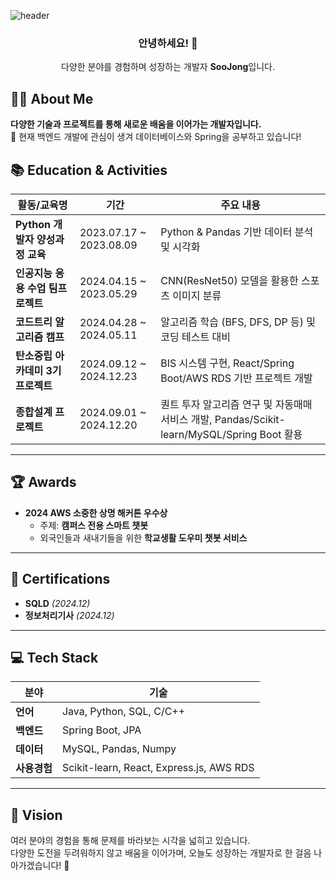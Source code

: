![header](https://capsule-render.vercel.app/api?type=waving&color=2E8B57&height=150&section=header&text=Welcome!&fontSize=45&fontColor=ffffff)



<h3 align="Center">안녕하세요! 👋</h3>
<p align="Center">
    다양한 분야를 경험하며 성장하는 개발자 <b>SooJong</b>입니다.
</p>


## **👨‍💻 About Me**
**다양한 기술과 프로젝트를 통해 새로운 배움을 이어가는 개발자입니다.**  
🌱 현재 백엔드 개발에 관심이 생겨 데이터베이스와 Spring을 공부하고 있습니다!


## **📚 Education & Activities**
| 활동/교육명                             | 기간                     | 주요 내용                                                                 |
|----------------------------------------|--------------------------|--------------------------------------------------------------------------|
| **Python 개발자 양성과정 교육**         | 2023.07.17 ~ 2023.08.09 | Python & Pandas 기반 데이터 분석 및 시각화                        |
| **인공지능 응용 수업 팀프로젝트**         | 2024.04.15 ~ 2023.05.29 | CNN(ResNet50) 모델을 활용한 스포츠 이미지 분류                       |
| **코드트리 알고리즘 캠프**         | 2024.04.28 ~ 2024.05.11 | 알고리즘 학습 (BFS, DFS, DP 등) 및 코딩 테스트 대비                       |
| **탄소중립 아카데미 3기 프로젝트**      | 2024.09.12 ~ 2024.12.23 | BIS 시스템 구현, React/Spring Boot/AWS RDS 기반 프로젝트 개발              |
| **종합설계 프로젝트**                  | 2024.09.01 ~ 2024.12.20 | 퀀트 투자 알고리즘 연구 및 자동매매 서비스 개발, Pandas/Scikit-learn/MySQL/Spring Boot 활용       |


---

## **🏆 Awards**
- **2024 AWS 소중한 상명 해커톤 우수상**  
   - 주제: **캠퍼스 전용 스마트 챗봇**  
   - 외국인들과 새내기들을 위한 **학교생활 도우미 챗봇 서비스**  

---

## **🔖 Certifications**
- **SQLD** *(2024.12)*  
- **정보처리기사** *(2024.12)* 
---

## **💻 Tech Stack**
| **분야**     | **기술**                                      |
|--------------|---------------------------------------------|
| **언어**     | Java, Python, SQL, C/C++                                |
| **백엔드**   | Spring Boot, JPA                            |
| **데이터**   | MySQL, Pandas, Numpy               |
| **사용경험**     | Scikit-learn, React, Express.js, AWS RDS                       |

---

## **🚀 Vision**
여러 분야의 경험을 통해 문제를 바라보는 시각을 넓히고 있습니다.  
다양한 도전을 두려워하지 않고 배움을 이어가며,
오늘도 성장하는 개발자로 한 걸음 나아가겠습니다! 🌟


<!--
**paulyu8868/paulyu8868** is a ✨ _special_ ✨ repository because its `README.md` (this file) appears on your GitHub profile.

Here are some ideas to get you started:

- 🔭 I’m currently working on ...
- 🌱 I’m currently learning ...
- 👯 I’m looking to collaborate on ...
- 🤔 I’m looking for help with ...
- 💬 Ask me about ...
- 📫 How to reach me: ...
- 😄 Pronouns: ...
- ⚡ Fun fact: ...
-->
